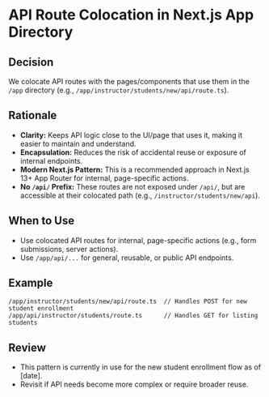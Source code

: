 # API Route Colocation in Next.js App Directory

## Decision
We colocate API routes with the pages/components that use them in the `/app` directory (e.g., `/app/instructor/students/new/api/route.ts`).

## Rationale
- **Clarity:** Keeps API logic close to the UI/page that uses it, making it easier to maintain and understand.
- **Encapsulation:** Reduces the risk of accidental reuse or exposure of internal endpoints.
- **Modern Next.js Pattern:** This is a recommended approach in Next.js 13+ App Router for internal, page-specific actions.
- **No `/api/` Prefix:** These routes are not exposed under `/api/`, but are accessible at their colocated path (e.g., `/instructor/students/new/api`).

## When to Use
- Use colocated API routes for internal, page-specific actions (e.g., form submissions, server actions).
- Use `/app/api/...` for general, reusable, or public API endpoints.

## Example
```
/app/instructor/students/new/api/route.ts  // Handles POST for new student enrollment
/app/api/instructor/students/route.ts      // Handles GET for listing students
```

## Review
- This pattern is currently in use for the new student enrollment flow as of [date].
- Revisit if API needs become more complex or require broader reuse. 